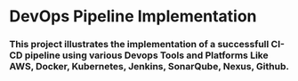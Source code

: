 # DevOps Pipeline Implementation
### This project illustrates the implementation of a successfull CI-CD pipeline using various Devops Tools and Platforms Like AWS, Docker, Kubernetes, Jenkins, SonarQube, Nexus, Github.
